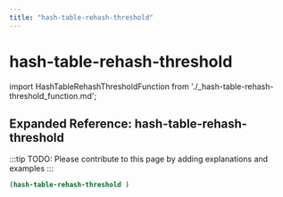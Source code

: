 ```yaml
---
title: "hash-table-rehash-threshold"
---
```


# hash-table-rehash-threshold

import HashTableRehashThresholdFunction from './_hash-table-rehash-threshold_function.md';

<HashTableRehashThresholdFunction />

## Expanded Reference: hash-table-rehash-threshold

:::tip
TODO: Please contribute to this page by adding explanations and examples
:::

```lisp
(hash-table-rehash-threshold )
```
